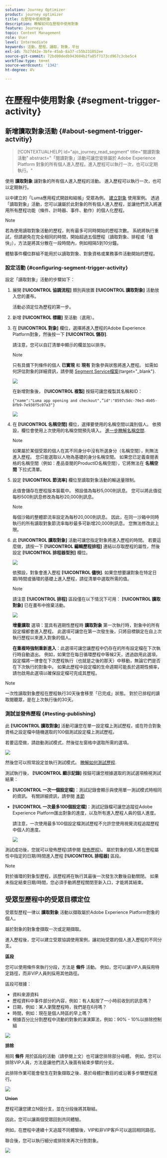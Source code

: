 ```yaml
---
solution: Journey Optimizer
product: journey optimizer
title: 在歷程中使用對象
description: 瞭解如何在歷程中使用對象
feature: Journeys
topic: Content Management
role: User
level: Intermediate
keywords: 活動，歷程，讀取，對象，平台
exl-id: 7b27d42e-3bfe-45ab-8a37-c55b231052ee
source-git-commit: 72bd00dedb943604b2fa85f7173cd967c3cbe5c4
workflow-type: tm+mt
source-wordcount: '1342'
ht-degree: 4%

---
```


# 在歷程中使用對象 {#segment-trigger-activity}

## 新增讀取對象活動 {#about-segment-trigger-actvitiy}

>[!CONTEXTUALHELP]
>id="ajo_journey_read_segment"
>title="閱讀對象活動"
>abstract="「閱讀對象」活動可讓您安排屬於 Adobe Experience Platform 對象的所有個人進入歷程。進入歷程可以執行一次，也可以定期執行。"

使用 **讀取對象** 讓對象的所有個人進入歷程的活動。 進入歷程可以執行一次，也可以定期執行。

以中建立的「Luma應用程式開啟和結帳」受眾為例。 [建立對象](../audience/about-audiences.md) 使用案例。 透過「讀取對象」活動，您可以讓屬於此對象的所有個人進入歷程，並讓他們流入將運用所有歷程功能（條件、計時器、事件、動作）的個人化歷程。

>[!NOTE]
>
>若為使用讀取對象活動的歷程，則有最多可同時開始的歷程次數。 系統將執行重試，但請避免在完全相同的時間，開始超過五個歷程（讀取對象、排程或「儘快」），方法是將其分散在一段時間內，例如相隔5到10分鐘。
>
>體驗事件欄位群組不能用於以讀取對象、對象資格或業務事件活動開始的歷程。

### 設定活動 {#configuring-segment-trigger-activity}

設定「讀取對象」活動的步驟如下：

1. 展開 **[!UICONTROL 協調流程]** 類別與放置 **[!UICONTROL 讀取對象]** 活動放入您的畫布。

   活動必須定位為歷程的第一步。

1. 新增 **[!UICONTROL 標籤]** 至活動（選用）。

1. 在 **[!UICONTROL 對象]** 欄位，選擇將進入歷程的Adobe Experience Platform對象，然後按一下 **[!UICONTROL 儲存]**.

   請注意，您可以自訂清單中顯示的欄並加以排序。

   >[!NOTE]
   >
   >只有具備下列條件的個人 **已實現** 和 **現有** 對象參與狀態將進入歷程。 如需如何評估對象的詳細資訊，請參閱 [Segment Service檔案](https://experienceleague.adobe.com/docs/experience-platform/segmentation/tutorials/evaluate-a-segment.html#interpret-segment-results){target="_blank"}.

   ![](assets/read-segment-selection.png)

   在新增對象後， **[!UICONTROL 複製]** 按鈕可讓您複製其名稱和ID：

   `{"name":"Luma app opening and checkout",”id":"8597c5dc-70e3-4b05-8fb9-7e938f5c07a3"}`

   ![](assets/read-segment-copy.png)

1. 在 **[!UICONTROL 名稱空間]** 欄位，選擇要使用的名稱空間以識別個人。 依預設，欄位會使用上次使用的名稱空間預先填入。 [進一步瞭解名稱空間](../event/about-creating.md#select-the-namespace).

   >[!NOTE]
   >
   >如果屬於某個受眾的個人在其不同身分中沒有所選身分（名稱空間），則無法進入歷程。 您只能選取以人物為基礎的身分名稱空間。 如果您已定義查閱表格的名稱空間（例如：產品查閱的ProductID名稱空間），它將無法在 **名稱空間** 下拉式清單。

1. 設定 **[!UICONTROL 節流率]** 欄位至讀取對象活動的輸送量限制。

   此值會儲存在歷程版本裝載中。 預設值為每秒5,000則訊息。 您可以將此值從每秒500則訊息修改為每秒20,000則訊息。

   >[!NOTE]
   >
   >每個沙箱的整體節流率設定為每秒20,000則訊息。 因此，在同一沙箱中同時執行的所有讀取對象節流率每秒最多可新增20,000則訊息。 您無法修改此上限。

1. 此 **[!UICONTROL 讀取對象]** 活動可讓您指定對象將進入歷程的時間。 若要這麼做，請按一下 **[!UICONTROL 編輯歷程排程]** 連結以存取歷程的屬性，然後設定 **[!UICONTROL 排程器型別]** 欄位。

   ![](assets/read-segment-schedule.png)

   依預設，對象會進入歷程 **[!UICONTROL 儘快]**. 如果您想要讓對象在特定日期/時間或循環的基礎上進入歷程，請從清單中選取所需的值。

   >[!NOTE]
   >
   >請注意 **[!UICONTROL 排程]** 區段僅在以下情況下可用： **[!UICONTROL 讀取對象]** 已在畫布中捨棄活動。

   ![](assets/read-segment-schedule-list.png)

   **增量讀取** 選項：當具有週期性歷程時 **讀取對象** 第一次執行時，對象中的所有設定檔都會進入歷程。 此選項可讓您在第一次發生後，只將目標鎖定在自上次執行歷程以來進入對象的個人。

   **在重複時強制重新進入**：此選項可讓您讓歷程中仍存在的所有設定檔在下次執行時自動退出。 例如，如果您在每日循環歷程中等候2天，透過啟用此選項，設定檔將一律會在下次歷程執行（也就是之後的那天）中移動，無論它們是否在下次執行的對象中。 如果此歷程中設定檔的生命週期可能長於週期性頻率，請勿啟用此選項以確保設定檔可完成其歷程。

<!--

### Segment filters {#segment-filters}

[!CONTEXTUALHELP]
>id="jo_segment_filters"
>title="About segment filters"
>abstract="You can choose to target only the individuals who entered or exited a specific segment during a specific time window. For example, you can decide to only retrieve all the customers who entered the VIP segment since last week."

You can choose to target only the individuals who entered or exited a specific segment during a specific time window. For example, you can decide to only retrieve all the customers who entered the VIP segment since last week. Only the new VIP customers will be targeted. All the customers who were already part of the VIP segment before will be excluded.

To activate this mode, click the **Segment Filters** toggle. Two fields are displayed:

**Segment membership**: choose whether you want to listen to segment entrances or exits. 

**Lookback window**: define when you want to start to listen to entrances or exits. This lookback window is expressed in hours, starting from the moment the journey is triggered.  If you set this duration to 0, the journey will target all members of the segment. For recurring journeys, it will take into account all entrances/exits since the last time the journey was triggered.

-->

>[!NOTE]
>
>一次性讀取對象歷程在歷程執行30天後會移至「已完成」狀態。 對於已排程的讀取閱聽眾，是在上次執行後的30天。

### 測試並發佈歷程 {#testing-publishing}

此 **[!UICONTROL 讀取對象]** 活動可讓您在單一設定檔上測試歷程，或在符合對象資格之設定檔中隨機選取的100個測試設定檔上測試歷程。

若要這麼做，請啟動測試模式，然後從左窗格中選取所需的選項。

![](assets/read-segment-test-mode.png)

然後您可以照常設定並執行測試模式。 [瞭解如何測試歷程](testing-the-journey.md).

測試執行後， **[!UICONTROL 顯示記錄]** 按鈕可讓您根據選取的測試選項檢視測試結果：

* **[!UICONTROL 一次一個設定檔]**：測試記錄會顯示與使用單一測試模式時相同的資訊。 有關詳細資訊，請參閱 [本節](testing-the-journey.md#viewing_logs)

* **[!UICONTROL 一次最多100個設定檔]**：測試記錄檔可讓您追蹤從Adobe Experience Platform匯出對象的進度，以及所有進入歷程人員的個人進度。

  請注意，一次使用最多100個設定檔測試歷程不允許您使用視覺流程追蹤歷程中個人的進度。

  ![](assets/read-segment-log.png)

測試成功後，您就可以發佈歷程(請參閱 [發佈歷程](publishing-the-journey.md))。 屬於對象的個人將在歷程屬性中指定的日期/時間進入歷程 **[!UICONTROL 排程器]** 區段。

>[!NOTE]
>
>對於循環的對象型歷程，該歷程將在執行其最後一次發生次數後自動關閉。 如果未指定結束日期/時間，您必須手動將歷程關閉至新入口，才能將其結束。

## 受眾型歷程中的受眾目標定位

受眾型歷程一律以 **讀取對象** 活動以擷取屬於Adobe Experience Platform對象的個人。

屬於對象的對象會擷取一次或定期擷取。

進入歷程後，您可以建立受眾協調使用案例，讓初始受眾的個人進入歷程的不同分支。

**區段**

您可以使用條件來執行分段，方法是 **條件** 活動。 例如，您可以讓VIP人員採用特定路徑，而非VIP人員則採用其他路徑。

區段可根據：

* 資料來源資料
* 歷程資料中事件部分的內容，例如：有人點按了一小時前收到的訊息嗎？
* 日期，例如：某人瀏覽歷程時，我們是在6月嗎？
* 時間，例如：現在是個人時區的早上嗎？
* 根據百分比分割歷程中流動的對象的演演算法，例如：90% - 10%以排除控制組

![](assets/read-segment-audience1.png)

**排除**

相同 **條件** 用於區段的活動（請參閱上文）也可讓您排除部分母體。 例如，您可以排除VIP人員，方法是讓他們流入後面有結束步驟的分支。

此排除作業可能會發生在對象擷取之後、基於母體計數目的或沿著多步驟歷程進行。

![](assets/read-segment-audience2.png)

**Union**

歷程可讓您建立N個分支，並在分段後將其聯結。

因此，您可以讓兩個受眾回到共同體驗。

例如，在歷程中連續十天追蹤不同體驗後，VIP和非VIP客戶可以返回相同路徑。

聯合後，您可以執行細分或排除來再次分割對象。

![](assets/read-segment-audience3.png)
